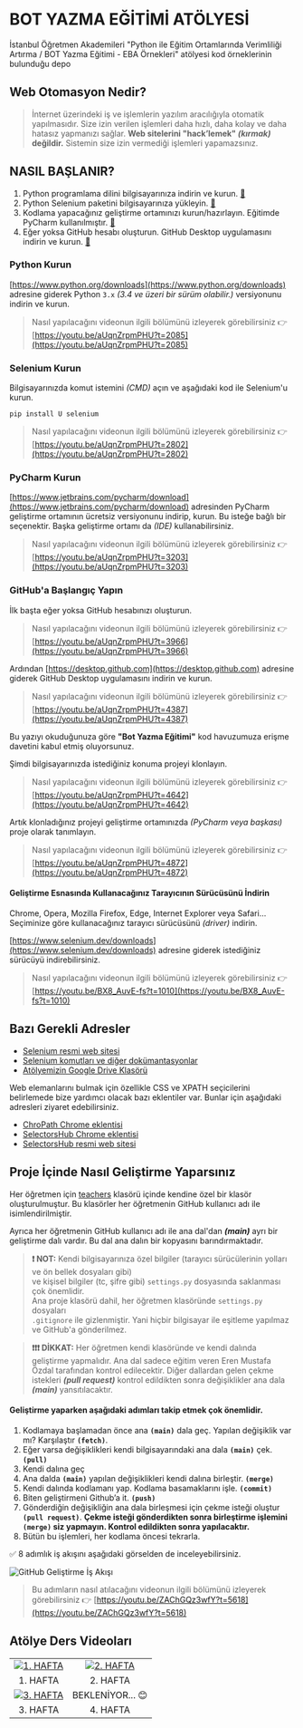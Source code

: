 # BOT YAZMA EĞİTİMİ ATÖLYESİ

İstanbul Öğretmen Akademileri "Python ile Eğitim Ortamlarında Verimliliği Artırma / BOT Yazma Eğitimi - EBA Örnekleri" atölyesi kod örneklerinin bulunduğu depo

## Web Otomasyon Nedir?


> İnternet üzerindeki iş ve işlemlerin yazılım aracılığıyla otomatik
> yapılmasıdır. Size izin verilen işlemleri daha hızlı, daha kolay ve
> daha hatasız yapmanızı sağlar. **Web sitelerini "hack’lemek" *(kırmak)***
> **değildir.** Sistemin size izin vermediği işlemleri yapamazsınız.

## NASIL BAŞLANIR?

1. Python programlama dilini bilgisayarınıza indirin ve kurun. [🔗](#python-kurun)
2. Python Selenium paketini bilgisayarınıza yükleyin. [🔗](#selenium-kurun)
3. Kodlama yapacağınız geliştirme ortamınızı kurun/hazırlayın. Eğitimde PyCharm kullanılmıştır. [🔗](#pycharm-kurun)
4. Eğer yoksa GitHub hesabı oluşturun. GitHub Desktop uygulamasını indirin ve kurun. [🔗](#githuba-başlangıç-yapın)

### Python Kurun
[https://www.python.org/downloads](https://www.python.org/downloads) adresine giderek Python `3.x` *(3.4 ve üzeri bir sürüm olabilir.)* versiyonunu indirin ve kurun.
>
> Nasıl yapılacağını videonun ilgili bölümünü izleyerek görebilirsiniz
> 👉 [https://youtu.be/aUqnZrpmPHU?t=2085](https://youtu.be/aUqnZrpmPHU?t=2085)


### Selenium Kurun
Bilgisayarınızda komut istemini *(CMD)* açın ve aşağıdaki kod ile Selenium'u kurun.

```pip install U selenium```

> Nasıl yapılacağını videonun ilgili bölümünü izleyerek görebilirsiniz
> 👉 [https://youtu.be/aUqnZrpmPHU?t=2802](https://youtu.be/aUqnZrpmPHU?t=2802)

### PyCharm Kurun
[https://www.jetbrains.com/pycharm/download](https://www.jetbrains.com/pycharm/download) adresinden PyCharm geliştirme ortamının ücretsiz versiyonunu indirip, kurun. Bu isteğe bağlı bir seçenektir. Başka geliştirme ortamı da *(IDE)* kullanabilirsiniz.

> Nasıl yapılacağını videonun ilgili bölümünü izleyerek görebilirsiniz
> 👉 [https://youtu.be/aUqnZrpmPHU?t=3203](https://youtu.be/aUqnZrpmPHU?t=3203)

### GitHub'a Başlangıç Yapın
İlk başta eğer yoksa GitHub hesabınızı oluşturun.

> Nasıl yapılacağını videonun ilgili bölümünü izleyerek görebilirsiniz
> 👉 [https://youtu.be/aUqnZrpmPHU?t=3966](https://youtu.be/aUqnZrpmPHU?t=3966)

Ardından [https://desktop.github.com](https://desktop.github.com) adresine giderek GitHub Desktop uygulamasını indirin ve kurun.

> Nasıl yapılacağını videonun ilgili bölümünü izleyerek görebilirsiniz
> 👉 [https://youtu.be/aUqnZrpmPHU?t=4387](https://youtu.be/aUqnZrpmPHU?t=4387)

Bu yazıyı okuduğunuza göre **"Bot Yazma Eğitimi"** kod havuzumuza erişme davetini kabul etmiş oluyorsunuz.

Şimdi bilgisayarınızda istediğiniz konuma projeyi klonlayın.

> Nasıl yapılacağını videonun ilgili bölümünü izleyerek görebilirsiniz
> 👉 [https://youtu.be/aUqnZrpmPHU?t=4642](https://youtu.be/aUqnZrpmPHU?t=4642)

Artık klonladığınız projeyi geliştirme ortamınızda *(PyCharm veya başkası)* proje olarak tanımlayın.

> Nasıl yapılacağını videonun ilgili bölümünü izleyerek görebilirsiniz
> 👉 [https://youtu.be/aUqnZrpmPHU?t=4872](https://youtu.be/aUqnZrpmPHU?t=4872)

#### Geliştirme Esnasında Kullanacağınız Tarayıcının Sürücüsünü İndirin
Chrome, Opera, Mozilla Firefox, Edge, Internet Explorer veya Safari... Seçiminize göre kullanacağınız tarayıcı sürücüsünü *(driver)* indirin.

[https://www.selenium.dev/downloads](https://www.selenium.dev/downloads) adresine giderek istediğiniz sürücüyü indirebilirsiniz.

> Nasıl yapılacağını videonun ilgili bölümünü izleyerek görebilirsiniz
> 👉 [https://youtu.be/BX8_AuvE-fs?t=1010](https://youtu.be/BX8_AuvE-fs?t=1010)

## Bazı Gerekli Adresler

- [Selenium resmi web sitesi](https://www.selenium.dev)
- [Selenium komutları ve diğer dokümantasyonlar](https://www.selenium.dev/documentation/en)
- [Atölyemizin Google Drive Klasörü](https://drive.google.com/drive/folders/1P6b4wvA9Guqq7ODGiU7MHOsOSjc_oHne?usp=sharing)

Web elemanlarını bulmak için özellikle CSS ve XPATH seçicilerini belirlemede bize yardımcı olacak bazı eklentiler var. Bunlar için aşağıdaki adresleri ziyaret edebilirsiniz.
- [ChroPath Chrome eklentisi](https://chrome.google.com/webstore/detail/chropath/ljngjbnaijcbncmcnjfhigebomdlkcjo)
- [SelectorsHub Chrome eklentisi](https://chrome.google.com/webstore/detail/selectorshub/ndgimibanhlabgdgjcpbbndiehljcpfh)
- [SelectorsHub resmi web sitesi](https://selectorshub.com/)

## Proje İçinde Nasıl Geliştirme Yaparsınız

Her öğretmen için [teachers](https://github.com/erenmustafaozdal/bot-yazma-egitimi/tree/main/teachers) klasörü içinde kendine özel bir klasör oluşturulmuştur. Bu klasörler her öğretmenin GitHub kullanıcı adı ile isimlendirilmiştir.

Ayrıca her öğretmenin GitHub kullanıcı adı ile ana dal'dan ***(main)*** ayrı bir geliştirme dalı vardır. Bu dal ana dalın bir kopyasını barındırmaktadır.

> **❗ NOT:** Kendi bilgisayarınıza özel bilgiler (tarayıcı sürücülerinin yolları ve ön bellek dosyaları gibi)  
> ve kişisel bilgiler (tc, şifre gibi) `settings.py` dosyasında saklanması çok önemlidir.  
> Ana proje klasörü dahil, her öğretmen klasöründe `settings.py` dosyaları  
> `.gitignore` ile gizlenmiştir. Yani hiçbir bilgisayar ile eşitleme yapılmaz ve GitHub'a gönderilmez.

> **❗❗❗ DİKKAT:** Her öğretmen kendi klasöründe ve kendi dalında geliştirme yapmalıdır.
> Ana dal sadece eğitim veren Eren Mustafa Özdal tarafından kontrol edilecektir.
> Diğer dallardan gelen çekme istekleri ***(pull request)*** kontrol edildikten sonra
> değişiklikler ana dala ***(main)*** yansıtılacaktır.

#### Geliştirme yaparken aşağıdaki adımları takip etmek çok önemlidir.

1. Kodlamaya başlamadan önce ana **`(main)`** dala geç. Yapılan değişiklik var mı? Karşılaştır **`(fetch)`**.
2. Eğer varsa değişiklikleri kendi bilgisayarındaki ana dala **`(main)`** çek. **`(pull)`**
3. Kendi dalına geç
4. Ana dalda **`(main)`** yapılan değişiklikleri kendi dalına birleştir. **`(merge)`**
5. Kendi dalında kodlamanı yap. Kodlama basamaklarını işle. **`(commit)`**
6. Biten geliştirmeni Github’a it. **`(push)`**
7. Gönderdiğin değişikliğin ana dala birleşmesi için çekme isteği oluştur **`(pull request)`**. **Çekme isteği gönderdikten sonra birleştirme işlemini `(merge)` siz yapmayın. Kontrol edildikten sonra yapılacaktır.**
8. Bütün bu işlemleri, her kodlama öncesi tekrarla.

✅ 8 adımlık iş akışını aşağıdaki görselden de inceleyebilirsiniz.

![GitHub Geliştirme İş Akışı](https://drive.google.com/uc?export=view&id=1ag6s2hycf-DAjHuc6jyZAPoXy3_SNcoB)


> Bu adımların nasıl atılacağını videonun ilgili bölümünü izleyerek görebilirsiniz
> 👉 [https://youtu.be/ZAChGQz3wfY?t=5618](https://youtu.be/ZAChGQz3wfY?t=5618)

## Atölye Ders Videoları

|||    
|:-:|:-:|    
| [![1. HAFTA](https://img.youtube.com/vi/aUqnZrpmPHU/0.jpg)](https://youtu.be/aUqnZrpmPHU) |[![2. HAFTA](https://img.youtube.com/vi/BX8_AuvE-fs/0.jpg)](https://youtu.be/BX8_AuvE-fs) |    
|1. HAFTA | 2. HAFTA |    
| [![3. HAFTA](https://img.youtube.com/vi/ZAChGQz3wfY/0.jpg)](https://youtu.be/ZAChGQz3wfY) | BEKLENİYOR... 😊 |    
|3. HAFTA | 4. HAFTA |

